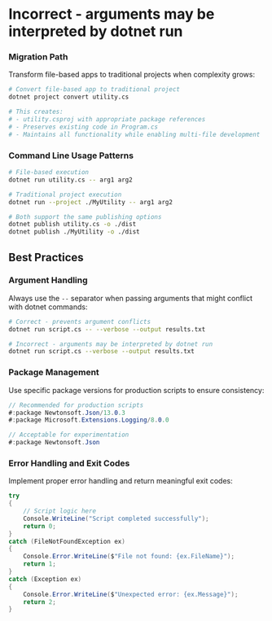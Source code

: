 # Incorrect - arguments may be interpreted by dotnet run
### Migration Path

Transform file-based apps to traditional projects when complexity grows:

```bash
# Convert file-based app to traditional project
dotnet project convert utility.cs

# This creates:
# - utility.csproj with appropriate package references
# - Preserves existing code in Program.cs
# - Maintains all functionality while enabling multi-file development
```

### Command Line Usage Patterns

```bash
# File-based execution
dotnet run utility.cs -- arg1 arg2

# Traditional project execution
dotnet run --project ./MyUtility -- arg1 arg2

# Both support the same publishing options
dotnet publish utility.cs -o ./dist
dotnet publish ./MyUtility -o ./dist
```

## Best Practices

### Argument Handling

Always use the `--` separator when passing arguments that might conflict with dotnet commands:

```bash
# Correct - prevents argument conflicts
dotnet run script.cs -- --verbose --output results.txt

# Incorrect - arguments may be interpreted by dotnet run
dotnet run script.cs --verbose --output results.txt
```

### Package Management

Use specific package versions for production scripts to ensure consistency:

```csharp
// Recommended for production scripts
#:package Newtonsoft.Json/13.0.3
#:package Microsoft.Extensions.Logging/8.0.0

// Acceptable for experimentation
#:package Newtonsoft.Json
```

### Error Handling and Exit Codes

Implement proper error handling and return meaningful exit codes:

```csharp
try
{
    // Script logic here
    Console.WriteLine("Script completed successfully");
    return 0;
}
catch (FileNotFoundException ex)
{
    Console.Error.WriteLine($"File not found: {ex.FileName}");
    return 1;
}
catch (Exception ex)
{
    Console.Error.WriteLine($"Unexpected error: {ex.Message}");
    return 2;
}
```
